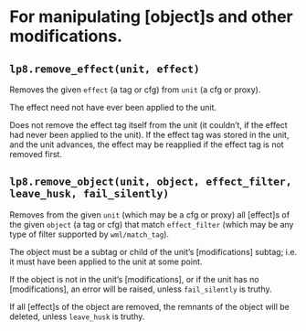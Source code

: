 
For manipulating [object]s and other modifications.
===============================================================================

`lp8.remove_effect(unit, effect)`
-------------------------------------------------------------------------------
Removes the given `effect` (a tag or cfg) from `unit` (a cfg or proxy).

The effect need not have ever been applied to the unit.

Does not remove the effect tag itself from the unit (it couldn’t, if the effect
had never been applied to the unit). If the effect tag was stored in the unit,
and the unit advances, the effect may be reapplied if the effect tag is not
removed first.


`lp8.remove_object(unit, object, effect_filter, leave_husk, fail_silently)`
-------------------------------------------------------------------------------
Removes from the given `unit` (which may be a cfg or proxy) all [effect]s of
the given `object` (a tag or cfg) that match `effect_filter` (which may be any
type of filter supported by `wml/match_tag`).

The object must be a subtag or child of the unit’s [modifications] subtag; i.e.
it must have been applied to the unit at some point.

If the object is not in the unit’s [modifications], or if the unit has no
[modifications], an error will be raised, unless `fail_silently` is truthy.

If all [effect]s of the object are removed, the remnants of the object will
be deleted, unless `leave_husk` is truthy.

